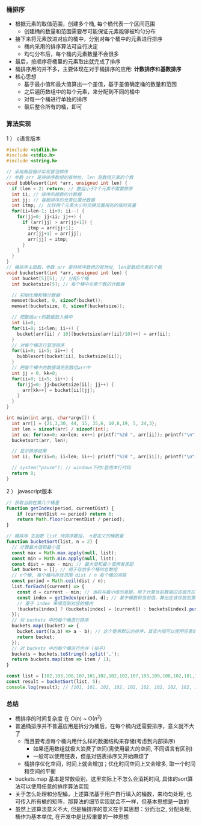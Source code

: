 ### 桶排序

- 根据元素的取值范围，创建多个桶, 每个桶代表一个区间范围
  * 创建桶的数量和范围需要尽可能保证元素能够被均匀分布
- 接下来将元素放进对应的桶中，分别对每个桶中的元素进行排序
  * 桶内采用的排序算法可自行决定
  * 均匀分布后，每个桶内元素数量不会很多
- 最后，按顺序将桶里的元素取出就完成了排序
- 桶排序用的并不多，主要体现在对于桶排序的应用: **计数排序**和**基数排序**
- 核心思想
  * 基于最小值和最大值算出一个差值，基于差值确定桶的数量和范围
  * 之后遍历数组中的每个元素，来分配到不同的桶中
  * 对每一个桶进行单独的排序
  * 最后整合所有的桶，即可

### 算法实现

1 ） c语言版本

```cpp
#include <stdlib.h>
#include <stdio.h>
#include <string.h>

// 采用两层循环实现冒泡排序
// 参数 arr 是待排序数组的首地址, len 是数组元素的个数
void bubblesort(int *arr, unsigned int len) {
  if (len < 2) return; // 数组小于2个元素不需要排序
  int ii; // 排序的趟数的计数器
  int jj; // 每趟排序的元素位置计数器
  int itmp; // 比较两个元素大小时交换位置用到的临时变量
  for(ii=len-1; ii>0; ii--) {
    for(jj=0; jj<ii; jj++) {
      if (arr[jj] > arr[jj+1]) {
        itmp = arr[jj+1];
        arr[jj+1] = arr[jj];
        arr[jj] = itmp;
      }
    }
  }
}
// 桶排序主函数，参数 arr 是待排序数组的首地址, len是数组元素的个数
void bucketsort(int *arr, unsigned int len) {
  int bucket[5][5]; // 分配5个桶
  int bucketsize[5]; // 每个桶中元素个数的计数器

  // 初始化桶和桶计数器
  memset(bucket, 0, sizeof(bucket));
  memset(bucketsize, 0, sizeof(bucketsize));

  // 把数组arr的数据放入桶中
  int ii=0;
  for(ii=0; ii<len; ii++) {
    bucket[arr[ii] / 10][bucketsize[arr[ii]/10]++] = arr[ii];
  }
  // 对每个桶进行冒泡排序
  for(ii=0; ii<5; ii++) {
    bubblesort(bucket[ii], bucketsize[ii]);
  }
  // 把每个桶中的数据填充到数组arr中
  int jj = 0, kk=0;
  for(ii=0; ii<5; ii++) {
    for(jj=0; jj<bucketsize[ii]; jj++) {
      arr[kk++] = bucket[ii][jj];
    }
  }
}

int main(int argc, char*argv[]) {
  int arr[] = {21,3,30, 44, 15, 35,6, 10,8,19, 5, 24,3};
  int len = sizeof(arr) / sizeof(int);
  int xx; for(xx=0; xx<len; xx++) printf("%2d ", arr[ii]); printf("\n");
  bucketsort(arr, len);

  // 显示排序结果
  int ii; for(ii=0; ii<len; ii++) printf("%2d ", arr[ii]); printf("\n");

  // system("pause"); // windows下的c启用本行代码
  return 0;
}
```

2 ） javascript版本

```js
// 获取当前在第几个桶里
function getIndex(period, currentDist) {
	if (currentDist <= period) return 0;
	return Math.floor(currentDist / period);
}

// 桶排序 主函数 list 待排序数组， n是定义的桶数量
function bucketSort(list, n = 2) {
  // 计算最大值和最小值
  const max = Math.max.apply(null, list);
  const min = Math.min.apply(null, list);
  const dist = max - min; // 最大值和最小值两者差距
  let buckets = []; // 用于存放多个桶的总数组
  // n个桶, 每个桶内存放范围 dist / n 每个桶的间隔
  const period = Math.ceil(dist / n);
  list.forEach((current) => {
    const d = current - min; // 当前与最小值的差距，用于计算当前数据应该填充在哪个桶内
    const index = getIndex(period, d); // 基于桶数和当前值，算出应该存放到第几个桶内
    // 基于 index 来填充到对应的桶内
    !buckets[index] ? (buckets[index] = [current]) : buckets[index].push(current);
  });
  // 对 buckets 中的每个桶进行排序
  buckets.map((bucket) => {
    bucket.sort((a,b) => a - b); // 这个使用默认的排序，其实内部可以使用任意的排序算法
    return bucket;
  });
  // 对 buckets 中的每个桶进行合并 (拍平)
  buckets = buckets.toString().split(',');
  return buckets.map(item => item / 1);
}

const list = [102,103,108,107,101,102,102,102,107,103,109,108,102,101,104,102,104,106,109,102];
const result = bucketSort(list, 5);
console.log(result); // [101, 101, 102, 102, 102, 102, 102, 102, 102, 103, 103, 104, 104, 106, 107, 107, 108, 108, 109, 109]
```

### 总结

- 桶排序的时间复杂度 在 O(n) ~ O($n^2$)
- 普通桶排序并不普遍应用是拆分为桶后，在每个桶内还需要排序，意义就不大了
  * 而且要考虑每个桶内用什么样的数据结构来存储(考虑到内部排序)
    * 如果还用数组就极大浪费了空间(需使用最大的空间, 不同语言有区别)
    * 一般可以使用链表，但是对链表排序又开始麻烦了
  * 桶排序优化空间，时间上就会增加；优化时间空间上又会增多, 取一个时间和空间的平衡
- buckets.map 基本是常数级别，这里实际上不怎么会消耗时间, 具体的sort算法可以使用任意的排序算法实现
- 关于怎么处理和分配桶，上述算法基于用户自行填入的桶数，来均匀处理, 也可传入所有桶的矩阵，那算法的细节实现就会不一样，但基本思想是一致的
- 虽然上述算法意义不大, 但是桶排序的意义在于其思想：分而治之, 分配处理, 桶作为基本单位, 在开发中是比较重要的一种思想